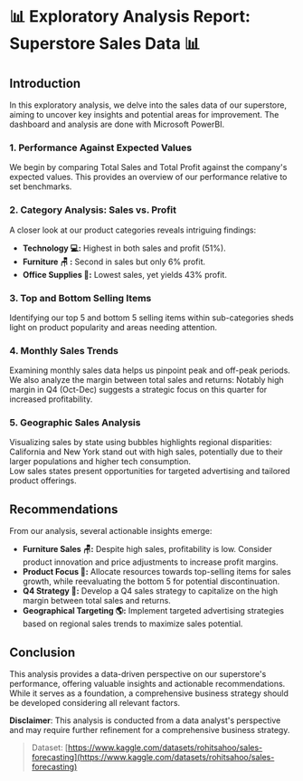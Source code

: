 # 📊 Exploratory Analysis Report: Superstore Sales Data 📊  
  
## Introduction  
  
In this exploratory analysis, we delve into the sales data of our superstore, aiming to uncover key insights and potential areas for improvement. The dashboard and analysis are done with Microsoft PowerBI.  
  
### 1. Performance Against Expected Values  
We begin by comparing Total Sales and Total Profit against the company's expected values. This provides an overview of our performance relative to set benchmarks.  
  
### 2. Category Analysis: Sales vs. Profit  
A closer look at our product categories reveals intriguing findings:  
- **Technology 💻:** Highest in both sales and profit (51%).  
- **Furniture 🪑 :** Second in sales but only 6% profit.  
- **Office Supplies 📌:** Lowest sales, yet yields 43% profit.  
  
### 3. Top and Bottom Selling Items  
Identifying our top 5 and bottom 5 selling items within sub-categories sheds light on product popularity and areas needing attention.  
  
### 4. Monthly Sales Trends  
Examining monthly sales data helps us pinpoint peak and off-peak periods. We also analyze the margin between total sales and returns: Notably high margin in Q4 (Oct-Dec) suggests a strategic focus on this quarter for increased profitability.  
  
 ### 5.  Geographic Sales Analysis  
Visualizing sales by state using bubbles highlights regional disparities:  
California and New York stand out with high sales, potentially due to their larger populations and higher tech consumption.  
Low sales states present opportunities for targeted advertising and tailored product offerings.  
  
## Recommendations  
From our analysis, several actionable insights emerge: 
- **Furniture Sales 🪑:** Despite high sales, profitability is low. Consider product innovation and price adjustments to increase profit margins.  
- **Product Focus 🔗:** Allocate resources towards top-selling items for sales growth, while reevaluating the bottom 5 for potential discontinuation.  
- **Q4 Strategy 🤔:** Develop a Q4 sales strategy to capitalize on the high margin between total sales and returns.  
- **Geographical Targeting 🌎:** Implement targeted advertising strategies based on regional sales trends to maximize sales potential.  
  
## Conclusion  
This analysis provides a data-driven perspective on our superstore's performance, offering valuable insights and actionable recommendations. While it serves as a foundation, a comprehensive business strategy should be developed considering all relevant factors.  
  
**Disclaimer**: This analysis is conducted from a data analyst's perspective and may require further refinement for a comprehensive business strategy.  
  
>Dataset:  [https://www.kaggle.com/datasets/rohitsahoo/sales-forecasting](https://www.kaggle.com/datasets/rohitsahoo/sales-forecasting)